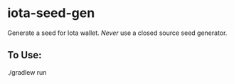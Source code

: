 # iota-seed-gen

Generate a seed for Iota wallet. *Never* use a closed source seed generator. 

## To Use:

   ./gradlew run
